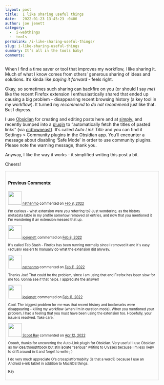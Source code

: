 ```yaml
---
layout: post
title:  I like sharing useful things
date:   2022-01-23 13:45:23 -0400
author: joe jenett
category:
  -  i-webthings
  -  tools
permalink: /i-like-sharing-useful-things/
slug: i-like-sharing-useful-things
summary: It’s all in the tools baby!
comments: 
---
```

When I find a time saver or tool that improves my workflow, I like sharing it. Much of what I know comes from others’ generous sharing of ideas and solutions. It’s kinda like _paying it forward_ - feels right.

Okay, so sometimes such sharing can backfire on you (or should I say _me_) like the recent Firefox extension I enthusiastically shared that ended up causing a big problem - disappearing recent browsing history (a key tool in my workflow). It turned my _recommend_ to _do not recommend_ just like that. But I digress.

I use [Obsidian](https://obsidian.md/) for creating and editing posts here and at [simply.](https://simply.jenett.org/) and recently bumped into a [plugin](https://github.com/zolrath/obsidian-auto-link-title) to “automatically fetch the titles of pasted links” (via [oldtowneast](https://pinboard.in/u:oldtowneast)). It‘s called _Auto Link Title_ and you can find it Settings > Community plugins in the Obsidian app. You’ll encounter a message about disabling ‘Safe Mode’ in order to use community plugins. Please note the warning message, thank you.

Anyway, I like the way it works - it simplified writing this post a bit.

Cheers!
<div style="padding:9px;border:1px solid #ccc;">
<h4>Previous Comments:</h4>
<p style="font-size:.8em;"><a href="https://github.com/nathanmp" title=""><img src="https://avatars.githubusercontent.com/u/9063118?v=4?v=3&s=88" alt="" width="44" /> nathanmp</a> commented on <a href="https://github.com/joejenett/i.webthings/issues/4#issuecomment-1033259094" title="">Feb 8, 2022</a>
</p>
<p style="font-size:.8em;">
I'm curious - what extension were you referring to? Just wondering, as the history metadata table in my profile somehow removed all entries, and now that you mentioned it I'm wondering if an extension messed that up.
</p>
<p style="font-size:.8em;"><a href="https://github.com/joejenett" title=""><img src="https://avatars.githubusercontent.com/u/52048847?v=4?v=3&s=88" alt="" width="44" /> joejenett</a> commented on <a href="https://github.com/joejenett/i.webthings/issues/4#issuecomment-1033283885" title="">Feb 8, 2022</a>
</p>
<p style="font-size:.8em;">It's called Tab Stash - Firefox has been running normally since I removed it and it's easy (actually easier) to manually do what the extension did anyway.
</p>
<p style="font-size:.8em;"><a href="https://github.com/nathanmp" title=""><img src="https://avatars.githubusercontent.com/u/9063118?v=4?v=3&s=88" alt="" width="44" /> nathanmp</a> commented on <a href="https://github.com/joejenett/i.webthings/issues/4#issuecomment-1036400264" title="">Feb 11, 2022</a>
</p>
<p style="font-size:.8em;">
Thanks Joe! That could be the problem, since I am using that and Firefox has been slow for me too. Gonna see if that helps. I appreciate the answer!</p>
<p style="font-size:.8em;"><a href="https://github.com/joejenett" title=""><img src="https://avatars.githubusercontent.com/u/52048847?v=4?v=3&s=88" alt="" width="44" /> joejenett</a> commented on <a href="https://github.com/joejenett/i.webthings/issues/4#issuecomment-1036435235" title="">Feb 11, 2022</a>
</p>
<p style="font-size:.8em;">Cool. The biggest problem for me was that recent history and bookmarks were disappearing - killing my workflow (when I'm in curation mode). When you mentioned your problem, I had a feeling that you must have been using the extension too. Hopefully, your issue is resolved. Take care.
</p>

<p style="font-size:.8em;"><a href="https://github.com/ScootRay" title=""><img src="https://avatars.githubusercontent.com/u/12983100?v=4?v=3&s=88" alt="" width="44" /> Scoot Ray</a> commented on <a href="https://github.com/joejenett/i.webthings/issues/4#issuecomment-1096154890" title="">Apr 12, 2022</a>
</p>
<p style="font-size:.8em;">
Ooooh, thanks for uncovering the Auto-Link plugin for Obsidian. Very useful! I use Obsidian as my idea/thoughtbook but still isolate "serious" writing to Ulysses because I'm less likely to drift around in it and forget to write ; )
</p>
<p style="font-size:.8em;">
I do very much appreciate O's crossplatformabilty (is that a word?) because I use an Android e-ink tablet in addition to Mac/iOS things.
</p>
<p style="font-size:.8em;">
Ray
</p>
</div>
<a href="https://brid.gy/publish/twitter"></a>
<data class="p-bridgy-omit-link" value="false"></data>
